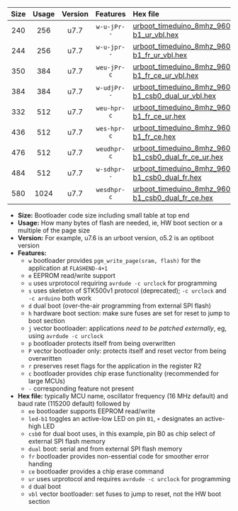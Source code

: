 |Size|Usage|Version|Features|Hex file|
|:-:|:-:|:-:|:-:|:--|
|240|256|u7.7|`w-u-jPr--`|[urboot_timeduino_8mhz_9600bps_led-b1_ur_vbl.hex](https://raw.githubusercontent.com/stefanrueger/urboot.hex/main/boards/timeduino/fcpu_8mhz/9600_bps/urboot_timeduino_8mhz_9600bps_led-b1_ur_vbl.hex)|
|244|256|u7.7|`w-u-jpr--`|[urboot_timeduino_8mhz_9600bps_led-b1_fr_ur_vbl.hex](https://raw.githubusercontent.com/stefanrueger/urboot.hex/main/boards/timeduino/fcpu_8mhz/9600_bps/urboot_timeduino_8mhz_9600bps_led-b1_fr_ur_vbl.hex)|
|350|384|u7.7|`weu-jPr-c`|[urboot_timeduino_8mhz_9600bps_ee_led-b1_fr_ce_ur_vbl.hex](https://raw.githubusercontent.com/stefanrueger/urboot.hex/main/boards/timeduino/fcpu_8mhz/9600_bps/urboot_timeduino_8mhz_9600bps_ee_led-b1_fr_ce_ur_vbl.hex)|
|384|384|u7.7|`w-udjPr--`|[urboot_timeduino_8mhz_9600bps_led-b1_csb0_dual_ur_vbl.hex](https://raw.githubusercontent.com/stefanrueger/urboot.hex/main/boards/timeduino/fcpu_8mhz/9600_bps/urboot_timeduino_8mhz_9600bps_led-b1_csb0_dual_ur_vbl.hex)|
|332|512|u7.7|`weu-hpr-c`|[urboot_timeduino_8mhz_9600bps_ee_led-b1_fr_ce_ur.hex](https://raw.githubusercontent.com/stefanrueger/urboot.hex/main/boards/timeduino/fcpu_8mhz/9600_bps/urboot_timeduino_8mhz_9600bps_ee_led-b1_fr_ce_ur.hex)|
|436|512|u7.7|`wes-hpr-c`|[urboot_timeduino_8mhz_9600bps_ee_led-b1_fr_ce.hex](https://raw.githubusercontent.com/stefanrueger/urboot.hex/main/boards/timeduino/fcpu_8mhz/9600_bps/urboot_timeduino_8mhz_9600bps_ee_led-b1_fr_ce.hex)|
|476|512|u7.7|`weudhpr-c`|[urboot_timeduino_8mhz_9600bps_ee_led-b1_csb0_dual_fr_ce_ur.hex](https://raw.githubusercontent.com/stefanrueger/urboot.hex/main/boards/timeduino/fcpu_8mhz/9600_bps/urboot_timeduino_8mhz_9600bps_ee_led-b1_csb0_dual_fr_ce_ur.hex)|
|484|512|u7.7|`w-sdhpr--`|[urboot_timeduino_8mhz_9600bps_led-b1_csb0_dual_fr.hex](https://raw.githubusercontent.com/stefanrueger/urboot.hex/main/boards/timeduino/fcpu_8mhz/9600_bps/urboot_timeduino_8mhz_9600bps_led-b1_csb0_dual_fr.hex)|
|580|1024|u7.7|`wesdhpr-c`|[urboot_timeduino_8mhz_9600bps_ee_led-b1_csb0_dual_fr_ce.hex](https://raw.githubusercontent.com/stefanrueger/urboot.hex/main/boards/timeduino/fcpu_8mhz/9600_bps/urboot_timeduino_8mhz_9600bps_ee_led-b1_csb0_dual_fr_ce.hex)|

- **Size:** Bootloader code size including small table at top end
- **Usage:** How many bytes of flash are needed, ie, HW boot section or a multiple of the page size
- **Version:** For example, u7.6 is an urboot version, o5.2 is an optiboot version
- **Features:**
  + `w` bootloader provides `pgm_write_page(sram, flash)` for the application at `FLASHEND-4+1`
  + `e` EEPROM read/write support
  + `u` uses urprotocol requiring `avrdude -c urclock` for programming
  + `s` uses skeleton of STK500v1 protocol (deprecated); `-c urclock` and `-c arduino` both work
  + `d` dual boot (over-the-air programming from external SPI flash)
  + `h` hardware boot section: make sure fuses are set for reset to jump to boot section
  + `j` vector bootloader: applications *need to be patched externally*, eg, using `avrdude -c urclock`
  + `p` bootloader protects itself from being overwritten
  + `P` vector bootloader only: protects itself and reset vector from being overwritten
  + `r` preserves reset flags for the application in the register R2
  + `c` bootloader provides chip erase functionality (recommended for large MCUs)
  + `-` corresponding feature not present
- **Hex file:** typically MCU name, oscillator frequency (16 MHz default) and baud rate (115200 default) followed by
  + `ee` bootloader supports EEPROM read/write
  + `led-b1` toggles an active-low LED on pin `B1`, `+` designates an active-high LED
  + `csb0` for dual boot uses, in this example, pin B0 as chip select of external SPI flash memory
  + `dual` boot: serial and from external SPI flash memory
  + `fr` bootloader provides non-essential code for smoother error handing
  + `ce` bootloader provides a chip erase command
  + `ur` uses urprotocol and requires `avrdude -c urclock` for programming
  + `d` dual boot
  + `vbl` vector bootloader: set fuses to jump to reset, not the HW boot section
